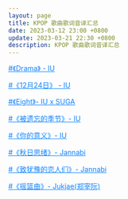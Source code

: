```yaml
---
layout: page
title: KPOP 歌曲歌词音译汇总
date: 2023-03-12 23:00 +0800
update: 2023-03-21 22:30 +0800
description: KPOP 歌曲歌词音译汇总
---
```


<a target="_blank" href="/special/song/iu-drama/" style="color: #0c82ff;">#《Drama》 - IU</a>

<a target="_blank" href="/special/song/iu-december-24th/" style="color: #0c82ff;">#《12月24日》 - IU</a>

<a target="_blank" href="/special/song/iu-suga-eight/" style="color: #0c82ff;">#《Eight》- IU x SUGA</a>

<a target="_blank" href="/special/song/iu-the-forgotten-season/" style="color: #0c82ff;">#《被遗忘的季节》- IU</a>

<a target="_blank" href="/special/song/iu-your-meaning/" style="color: #0c82ff;">#《你的意义》- IU</a>

<a target="_blank" href="/special/song/janabi-a-thought-on-an-autumn-night/" style="color: #0c82ff;">#《秋日思绪》- Jannabi</a>

<a target="_blank" href="/special/song/jannabi-for-lover-who-hesitate/" style="color: #0c82ff;">#《致犹豫的恋人们》- Jannabi</a>

<a target="_blank" href="/special/song/jukjae-lullaby/" style="color: #0c82ff;">#《摇篮曲》- Jukjae(郑宰阮)</a>